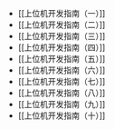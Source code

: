 - [[上位机开发指南（一）]]
- [[上位机开发指南（二）]]
- [[上位机开发指南（三）]]
- [[上位机开发指南（四）]]
- [[上位机开发指南（五）]]
- [[上位机开发指南（六）]]
- [[上位机开发指南（七）]]
- [[上位机开发指南（八）]]
- [[上位机开发指南（九）]]
- [[上位机开发指南（十）]]
